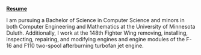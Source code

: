 **[Resume](https://www.alekbroman.com/)**

I am pursuing a Bachelor of Science in Computer Science and minors in both Computer Engineering and Mathematics at the University of Minnesota Duluth. Additionally, I work at the 148th Fighter Wing removing, installing, inspecting, repairing, and modifying engines and engine modules of the F-16 and F110 two-spool afterburning turbofan jet engine.
